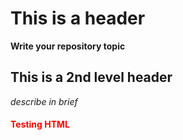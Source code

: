 # This is a header
__Write your repository topic__
## This is a 2nd level header
_describe in brief_
<h4 style="color:red">Testing HTML</h4>




